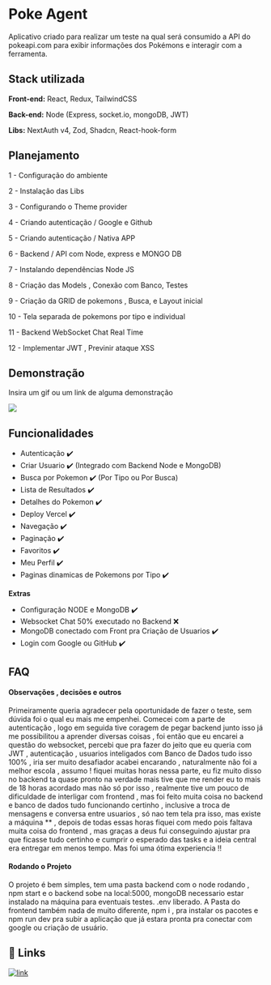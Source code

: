 
# Poke Agent

Aplicativo criado para realizar um teste na qual será consumido a API do pokeapi.com para exibir informações dos Pokémons e interagir com a ferramenta.


## Stack utilizada

**Front-end:** React, Redux, TailwindCSS

**Back-end:** Node (Express, socket.io, mongoDB, JWT)

**Libs:** NextAuth v4, Zod, Shadcn, React-hook-form


## Planejamento

1 - Configuração do ambiente

2 - Instalação das Libs

3 - Configurando o Theme provider

4 - Criando autenticação / Google e Github

5 - Criando autenticação / Nativa APP

6 - Backend / API com Node, express e MONGO DB

7 - Instalando dependências Node JS

8 - Criação das Models , Conexão com Banco, Testes

9 - Criação da GRID de pokemons , Busca, e Layout inicial

10 - Tela separada de pokemons por tipo e individual

11 - Backend WebSocket Chat Real Time

12 - Implementar JWT , Previnir ataque XSS


## Demonstração

Insira um gif ou um link de alguma demonstração

![](https://imgur.com/YMo6gpC.gif)
## Funcionalidades

- Autenticação ✔️
- Criar Usuario ✔️ (Integrado com Backend Node e MongoDB)
- Busca por Pokemon ✔️ (Por Tipo ou Por Busca)
- Lista de Resultados ✔️
- Detalhes do Pokemon ✔️
- Deploy Vercel ✔️
- Navegação ✔️
- Paginação ✔️
- Favoritos ✔️
- Meu Perfil ✔️
- Paginas dinamicas de Pokemons por Tipo ✔️

**Extras**
- Configuração NODE e MongoDB ✔️
- Websocket Chat 50% executado no Backend ❌
- MongoDB conectado com Front pra Criação de Usuarios ✔️
- Login com Google ou GitHub ✔️


## FAQ
#### Observações , decisões e outros
Primeiramente queria agradecer pela oportunidade de fazer o teste, sem dúvida foi o qual eu mais me empenhei. Comecei com a parte de autenticação , logo em seguida tive coragem de pegar backend junto
isso já me possibilitou a aprender diversas coisas , foi então que eu encarei a questão do websocket, percebi que pra fazer do jeito que eu queria com JWT , autenticação , usuarios inteligados com Banco de Dados 
tudo isso 100% , iria ser muito desafiador acabei encarando , naturalmente não foi a melhor escola , assumo ! fiquei muitas horas nessa parte, eu fiz muito disso no backend ta quase pronto na verdade mais tive que me render
eu to mais de 18 horas acordado mas não só por isso , realmente tive um pouco de dificuldade de interligar com frontend , mas foi feito muita coisa no backend e banco de dados tudo funcionando certinho , inclusive a troca de mensagens
e conversa entre usuarios , só nao tem tela pra isso, mas existe a máquina ** , depois de todas essas horas fiquei com medo pois faltava muita coisa do frontend , mas graças a deus fui conseguindo ajustar pra que ficasse tudo certinho
e cumprir o esperado das tasks e a ideia central era entregar em menos tempo. Mas foi uma ótima experiencia !!

#### Rodando o Projeto

O projeto é bem simples, tem uma pasta backend com o node rodando , npm start e o backend sobe na local:5000, mongoDB necessario estar instalado na máquina para eventuais testes.
.env liberado.
A Pasta do frontend também nada de muito diferente, npm i , pra instalar os pacotes e npm run dev pra subir a aplicação que já estara pronta pra conectar com google ou criação de usuário.

## 🔗 Links
[![link](https://img.shields.io/badge/link-000?style=for-the-badge&logo=ko-fi&logoColor=white)](https://github.com/worldrules/PokeAgent/)



